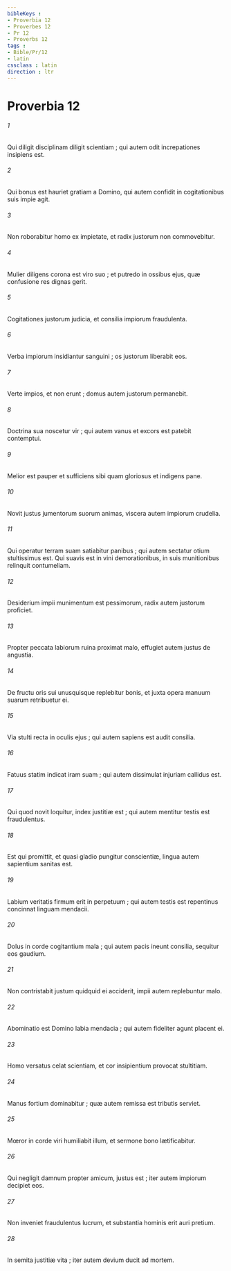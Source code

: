 ```yaml
---
bibleKeys : 
- Proverbia 12
- Proverbes 12
- Pr 12
- Proverbs 12
tags : 
- Bible/Pr/12
- latin
cssclass : latin
direction : ltr
---
```


# Proverbia 12

###### 1
Qui diligit disciplinam diligit scientiam ; qui autem odit increpationes insipiens est.
###### 2
Qui bonus est hauriet gratiam a Domino, qui autem confidit in cogitationibus suis impie agit.
###### 3
Non roborabitur homo ex impietate, et radix justorum non commovebitur.
###### 4
Mulier diligens corona est viro suo ; et putredo in ossibus ejus, quæ confusione res dignas gerit.
###### 5
Cogitationes justorum judicia, et consilia impiorum fraudulenta.
###### 6
Verba impiorum insidiantur sanguini ; os justorum liberabit eos.
###### 7
Verte impios, et non erunt ; domus autem justorum permanebit.
###### 8
Doctrina sua noscetur vir ; qui autem vanus et excors est patebit contemptui.
###### 9
Melior est pauper et sufficiens sibi quam gloriosus et indigens pane.
###### 10
Novit justus jumentorum suorum animas, viscera autem impiorum crudelia.
###### 11
Qui operatur terram suam satiabitur panibus ; qui autem sectatur otium stultissimus est. Qui suavis est in vini demorationibus, in suis munitionibus relinquit contumeliam.
###### 12
Desiderium impii munimentum est pessimorum, radix autem justorum proficiet.
###### 13
Propter peccata labiorum ruina proximat malo, effugiet autem justus de angustia.
###### 14
De fructu oris sui unusquisque replebitur bonis, et juxta opera manuum suarum retribuetur ei.
###### 15
Via stulti recta in oculis ejus ; qui autem sapiens est audit consilia.
###### 16
Fatuus statim indicat iram suam ; qui autem dissimulat injuriam callidus est.
###### 17
Qui quod novit loquitur, index justitiæ est ; qui autem mentitur testis est fraudulentus.
###### 18
Est qui promittit, et quasi gladio pungitur conscientiæ, lingua autem sapientium sanitas est.
###### 19
Labium veritatis firmum erit in perpetuum ; qui autem testis est repentinus concinnat linguam mendacii.
###### 20
Dolus in corde cogitantium mala ; qui autem pacis ineunt consilia, sequitur eos gaudium.
###### 21
Non contristabit justum quidquid ei acciderit, impii autem replebuntur malo.
###### 22
Abominatio est Domino labia mendacia ; qui autem fideliter agunt placent ei.
###### 23
Homo versatus celat scientiam, et cor insipientium provocat stultitiam.
###### 24
Manus fortium dominabitur ; quæ autem remissa est tributis serviet.
###### 25
Mœror in corde viri humiliabit illum, et sermone bono lætificabitur.
###### 26
Qui negligit damnum propter amicum, justus est ; iter autem impiorum decipiet eos.
###### 27
Non inveniet fraudulentus lucrum, et substantia hominis erit auri pretium.
###### 28
In semita justitiæ vita ; iter autem devium ducit ad mortem.
